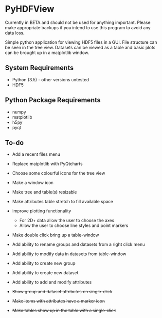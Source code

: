 # PyHDFView

Currently in BETA and should not be used for anything important. Please make appropriate backups if you intend to use this program to avoid any data loss.

Simple python application for viewing HDF5 files in a GUI. File structure can be seen in the tree view. Datasets can be viewed as a table and basic plots can be brought up in a matplotlib window.

## System Requirements
- Python (3.5) - other versions untested
- HDF5


## Python Package Requirements
- numpy
- matplotlib
- h5py
- pyqt


## To-do
- Add a recent files menu
- Replace matplotlib with PyQtcharts
- Choose some colourful icons for the tree view
- Make a window icon
- Make tree and table(s) resizable
- Make attributes table stretch to fill available space
- Improve plotting functionality
    - For 2D+ data allow the user to choose the axes
    - Allow the user to choose line styles and point markers
- Make double click bring up a table-window
- Add ability to rename groups and datasets from a right click menu
- Add ability to modify data in datasets from table-window
- Add ability to create new group
- Add ability to create new dataset
- Add ability to add and modify attributes

- ~~Show group and dataset attributes on single-click~~
- ~~Make items with attributes have a marker icon~~
- ~~Make tables show up in the table with a single-click~~
